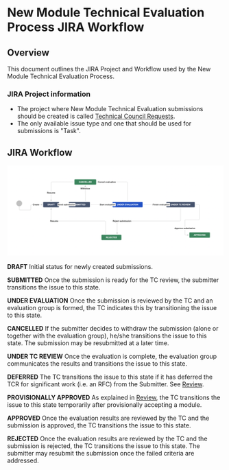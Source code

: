# New Module Technical Evaluation Process JIRA Workflow

## Overview
This document outlines the JIRA Project and Workflow used by the New Module Technical Evaluation Process.

### JIRA Project information
* The project where New Module Technical Evaluation submissions should be created is called [Technical Council Requests](https://folio-org.atlassian.net/browse/TCR).
* The only available issue type and one that should be used for submissions is "Task".

## JIRA Workflow
![Techical Council Requests Workflow](assets/workflow.png)

**DRAFT** Initial status for newly created submissions.

**SUBMITTED** Once the submission is ready for the TC review, the submitter transitions the issue to this state.

**UNDER EVALUATION** Once the submission is reviewed by the TC and an evaluation group is formed, the TC indicates this by transitioning the issue to this state.

**CANCELLED** If the submitter decides to withdraw the submission (alone or together with the evaluation group), he/she transitions the issue to this state.
The submission may be resubmitted at a later time.

**UNDER TC REVIEW** Once the evaluation is complete, the evaluation group communicates the results and transitions the issue to this state.

**DEFERRED** The TC transitions the issue to this state if it has deferred the TCR for significant work (i.e. an RFC) from the Submitter.  See [Review](NEW_MODULE_TECH_EVAL.md/Review).

**PROVISIONALLY APPROVED** As explained in [Review](NEW_MODULE_TECH_EVAL.md/Review), the TC transitions the issue to this state temporarily after provisionally accepting a module.

**APPROVED** Once the evaluation results are reviewed by the TC and the submission is approved, the TC transitions the issue to this state.

**REJECTED** Once the evaluation results are reviewed by the TC and the submission is rejected, the TC transitions the issue to this state. 
The submitter may resubmit the submission once the failed criteria are addressed.
